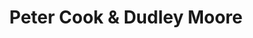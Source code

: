 ---
title: "Peter Cook & Dudley Moore"
summary: "Comedy partnership that ran for most of the 1960s and 70s, ending as Dudley Moore's film career began to grow. Two of their comedy characters \"Pete and Dud\" would evolve into their alter-egos who would perform more of their adult material."
image: "peter-cook-dudley-moore.jpg"
---